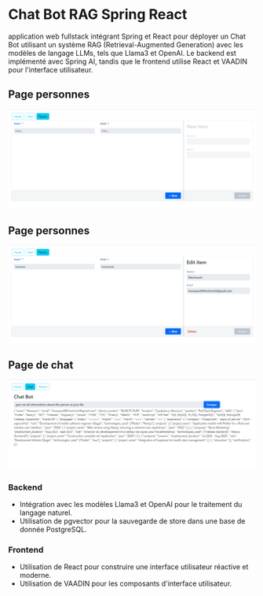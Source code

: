 
# Chat Bot RAG Spring React

application web fullstack intégrant Spring et React pour déployer un Chat Bot utilisant un système RAG (Retrieval-Augmented Generation) avec les modèles de langage LLMs, tels que Llama3 et OpenAI. Le backend est implémenté avec Spring AI, tandis que le frontend utilise React et VAADIN pour l'interface utilisateur.


## Page personnes

<img src="/images/image2.png">

## Page personnes

<img src="/images/image3.png">

## Page de chat

<img src="/images/image.png">



### Backend

- Intégration avec les modèles Llama3 et OpenAI pour le traitement du langage naturel.
- Utilisation de pgvector pour la sauvegarde de store dans une base de donnée PostgreSQL.

### Frontend

- Utilisation de React pour construire une interface utilisateur réactive et moderne.
- Utilisation de VAADIN pour les composants d'interface utilisateur.




